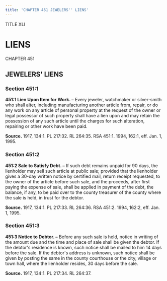 ```yaml
---
title: 'CHAPTER 451 JEWELERS'' LIENS'
---
```


TITLE XLI
                                             
LIENS
==========

CHAPTER 451
                                             
JEWELERS' LIENS
---------------

### Section 451:1

 **451:1 Lien Upon Item for Work. –** Every jeweler, watchmaker or
silver-smith who shall alter, including manufacturing another article
from, repair, or do any work on any article of personal property at the
request of the owner or legal possessor of such property shall have a
lien upon and may retain the possession of any such article until the
charges for such alteration, repairing or other work have been paid.

**Source.** 1917, 134:1. PL 217:32. RL 264:35. RSA 451:1. 1994, 162:1,
eff. Jan. 1, 1995.

### Section 451:2

 **451:2 Sale to Satisfy Debt. –** If such debt remains unpaid for 90
days, the lienholder may sell such article at public sale; provided that
the lienholder gives a 30-day written notice by certified mail, return
receipt requested, to the owner of the article before such sale, and the
proceeds, after first paying the expense of sale, shall be applied in
payment of the debt, the balance, if any, to be paid over to the county
treasurer of the county where the sale is held, in trust for the debtor.

**Source.** 1917, 134:1. PL 217:33. RL 264:36. RSA 451:2. 1994, 162:2,
eff. Jan. 1, 1995.

### Section 451:3

 **451:3 Notice to Debtor. –** Before any such sale is held, notice
in writing of the amount due and the time and place of sale shall be
given the debtor. If the debtor's residence is known, such notice shall
be mailed to him 14 days before the sale. If the debtor's address is
unknown, such notice shall be given by posting the same in the county
courthouse or the city, village or town hall, where the lienholder
resides, 30 days before the sale.

**Source.** 1917, 134:1. PL 217:34. RL 264:37.

